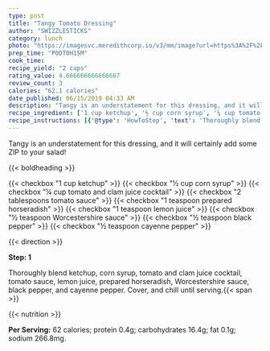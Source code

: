 ```yaml
---
type: post
title: "Tangy Tomato Dressing"
author: "SWIZZLESTICKS"
category: lunch
photo: "https://imagesvc.meredithcorp.io/v3/mm/image?url=https%3A%2F%2Fimages.media-allrecipes.com%2Fuserphotos%2F1122607.jpg"
prep_time: "P0DT0H15M"
cook_time: 
recipe_yield: "2 cups"
rating_value: 4.666666666666667
review_count: 3
calories: "62.1 calories"
date_published: 06/15/2019 04:33 AM
description: "Tangy is an understatement for this dressing, and it will certainly add some ZIP to your salad!"
recipe_ingredient: ['1 cup ketchup', '½ cup corn syrup', '¼ cup tomato and clam juice cocktail', '2 tablespoons tomato sauce', '1 teaspoon prepared horseradish', '1 teaspoon lemon juice', '½ teaspoon Worcestershire sauce', '½ teaspoon black pepper', '½ teaspoon cayenne pepper']
recipe_instructions: [{'@type': 'HowToStep', 'text': 'Thoroughly blend ketchup, corn syrup, tomato and clam juice cocktail, tomato sauce, lemon juice, prepared horseradish, Worcestershire sauce, black pepper, and cayenne pepper. Cover,  and chill until serving.\n'}]
---
```


Tangy is an understatement for this dressing, and it will certainly add some ZIP to your salad! 

{{< boldheading >}}

{{< checkbox "1 cup ketchup" >}}
{{< checkbox "½ cup corn syrup" >}}
{{< checkbox "¼ cup tomato and clam juice cocktail" >}}
{{< checkbox "2 tablespoons tomato sauce" >}}
{{< checkbox "1 teaspoon prepared horseradish" >}}
{{< checkbox "1 teaspoon lemon juice" >}}
{{< checkbox "½ teaspoon Worcestershire sauce" >}}
{{< checkbox "½ teaspoon black pepper" >}}
{{< checkbox "½ teaspoon cayenne pepper" >}}


{{< direction >}}

**Step: 1**

Thoroughly blend ketchup, corn syrup, tomato and clam juice cocktail, tomato sauce, lemon juice, prepared horseradish, Worcestershire sauce, black pepper, and cayenne pepper. Cover,  and chill until serving.{{< span >}}

{{< nutrition >}}

**Per Serving:** 62 calories; protein 0.4g; carbohydrates 16.4g; fat 0.1g; sodium 266.8mg.